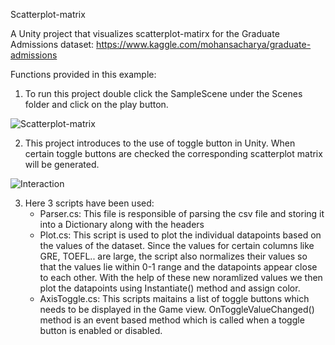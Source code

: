 Scatterplot-matrix

A Unity project that visualizes scatterplot-matirx for the Graduate Admissions dataset: https://www.kaggle.com/mohansacharya/graduate-admissions

Functions provided in this example:
1. To run this project double click the SampleScene under the Scenes folder and click on the play button.

![Scatterplot-matrix](https://github.com/ImmersiveAnalyticsUNCC/Immersive.Unity.Vis/blob/master/Scatterplot-matrix/Scatterplot.PNG)

2. This project introduces to the use of toggle button in Unity. When certain toggle buttons are checked the corresponding scatterplot matrix will be generated.

![Interaction](https://github.com/ImmersiveAnalyticsUNCC/Immersive.Unity.Vis/blob/master/Scatterplot-matirx/Interaction.PNG)

3. Here 3 scripts have been used: 
	- Parser.cs: This file is responsible of parsing the csv file and storing it into a Dictionary along with the headers
	- Plot.cs: This script is used to plot the individual datapoints based on the values of the dataset. 
			   Since the values for certain columns like GRE, TOEFL.. are large, the script also normalizes their values so that the values lie within 0-1 range and the datapoints appear close to each other.
			   With the help of these new noramlized values we then plot the datapoints using Instantiate() method and assign color.
	- AxisToggle.cs: This scripts maitains a list of toggle buttons which needs to be displayed in the Game view.
					 OnToggleValueChanged() method is an event based method which is called when a toggle button is enabled or disabled.
